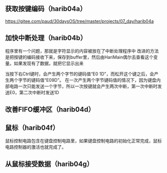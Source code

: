  ## 获取按键编码（harib04a）

 https://gitee.com/paud/30daysOS/tree/master/projects/07_day/harib04a

 

 ## 加快中断处理（harib04b）
 程序里有一个问题，那就是字符显示的内容被放在了中断处理程序中
 改进的方法是把按键的编码接收下来，保存到buffer里，然后由HariMain偶尔去查看这个变量。如果发现有了数据，就把它显示出来

当按下右Ctrl键时，会产生两个字节的键码值“E0 1D”，而松开这个键之后，会产生两个字节的键码值“E09D”。
在一次产生两个字节键码值的情况下，因为键盘内部电路一次只能发送一个字节，所以一次按键就会产生两次中断，第一次中断时发送E0，第二次中断时发送1D


## 改善FIFO缓冲区（harib04d）



## 鼠标（harib04f）
鼠标控制电路包含在键盘控制电路里，如果键盘控制电路的初始化正常完成，鼠标电路控制器的激活也就完成了。


## 从鼠标接受数据（harib04g）